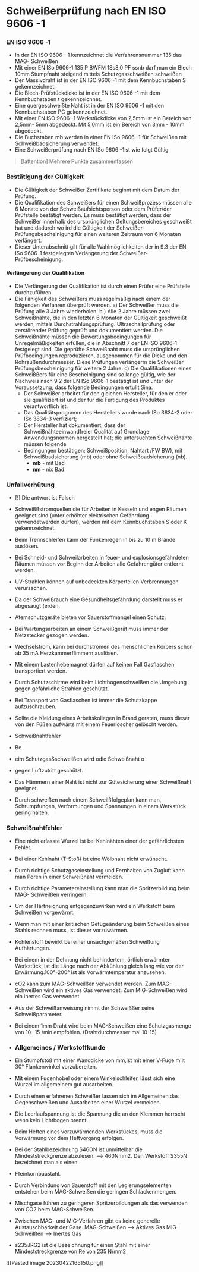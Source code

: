 # Schweißerprüfung nach EN ISO 9606 -1
### EN ISO 9606 -1
- In der EN ISO 9606 - 1 kennzeichnet die Verfahrensnummer 135 das MAG- Schweißen
- Mit einer EN ISo 9606-1 135 P BWFM 1Ss8,0 PF ssnb darf man ein Blech 10mm Stumpfnaht steigend mittels Schutzgasschweißen schweißen
- Der Massivdraht ist in der EN ISO 9606 -1 mit dem Kennbuchstaben S gekennzeichnet.
- Die Blech-Prüfstückdicke ist in der EN ISO 9606 -1 mit dem Kennbuchstaben t gekennzeichnet.
- Eine quergeschweißte Naht ist in der EN ISO 9606 -1 mit den Kennbuchstaben PC gekennzeichnet.
- Mit einer EN ISO 9606 -1 Werkstückdicke von 2,5mm ist ein Bereich von 2,5mm- 5mm abgedeckt. Mit 5,0mm ist ein Bereich von 3mm - 10mm abgedeckt.
- Die Buchstaben mb werden in einer EN ISo 9606 -1 für Schweißen mit Schweißbadsicherung verwendet.
- Eine Schweißerprüfung nach EN ISo 9606 -1ist wie folgt Gültig
> [!attention] Mehrere Punkte zusammenfassen

### Bestätigung der Gültigkeit
- Die Gültigkeit der Schweißer Zertifikate beginnt mit dem Datum der Prüfung.
- Die Qualifikation des Schweißers für einen Schweißprozess müssen alle 6 Monate von der Schweißaufsichtsperson oder dem Prüfer/der Prüfstelle bestätigt werden. Es muss bestätigt werden, dass der Schweißer innerhalb des ursprünglichen Geltungsbereiches geschweißt hat und dadurch wo ird die Gültigkeit der Schweißer-Prüfungsbescheinigung für einen weiteren Zeitraum von 6 Monaten verlängert.
- Dieser Unterabschnitt gilt für alle Wahlmöglichkeiten der in 9.3 der EN ISo 9606-1 festgelegten Verlängerung der Schweißer- Prüfbescheinigung.

#### Verlängerung der Qualifikation
- Die Verlängerung der Qualifikation ist durch einen Prüfer eine Prüfstelle durchzuführen.
- Die Fähigkeit des Schweißers muss regelmäßig nach einem der folgenden Verfahren überprüft werden.
	a) Der Schweißer muss die Prüfung alle 3 Jahre wiederholen.
	b ) Alle 2 Jahre müssen zwei Schweißnähte, die in den letzten 6 Monaten der Gültigkeit geschweißt werden, mittels Durchstrahlungsprüfung. Ultraschallprüfung oder zerstörender Prüfung geprüft und dokumentiert werden. Die Schweißnähte müssen die Bewertungsbedingungen für Unregelmäßigkeiten erfüllen, die in Abschnitt 7 der EN ISO 9606-1 festgelegt sind. Die geprüfte Schweißnaht muss die ursprünglichen Prüfbedingungen reproduzieren, ausgenommen für die Dicke und den Rohraußendurchmesser. Diese Prüfungen verlängerm die Schweißer Prüfungsbescheinigung für weitere 2 Jahre.
	c) Die Qualifikationen eines Schweißßers für eine Bescheinigung sind so lange gültig, wie der Nachweis nach 9.2 der EN ISo 9606-1 bestätigt ist und unter der Voraussetzung, dass folgende Bedingungen ertulIt Sina.
	- Der Schweißer arbeitet für den gleichen Hersteller, für den er oder sie qualifiziert ist und der für die Fertigung des Produktes verantwortlich ist.
	- Das Qualitätsprogramm des Herstellers wurde nach ISo 3834-2 oder ISo 3834-3 verfiziert;
	- Der Hersteller hat dokumentiert, dass der Schweißnähteeinwandfreier Qualität auf Grundlage Anwendungsnormen hergestellt hat; die untersuchten Schweißnähte müssen folgende
	- Bedingungen bestätigen; Schweißposition, Nahtart /FW BW), mit Schweißbadsicherung (mb) oder ohne Schweißbadsicherung (nb).
		- **mb** - mit Bad
		- **nm** - nix Bad

### Unfallverhütung

- [!] Die antwort ist Falsch
- Schweißßstromquellen die für Arbeiten in Kesseln und engen Räumen geeignet sind (unter erhöhter elektrischen Gefährdung verwendetwerden dürfen), werden mit dem Kennbuchstaben S oder K gekennzeichnet.
- Beim Trennschleifen kann der Funkenregen in bis zu 10 m Brände auslősen.
- Bei Schneid- und Schweilarbeiten in feuer- und explosionsgefährdeten Räumen müssen vor Beginn der Arbeiten alle Gefahrengüter entfernt werden.
- UV-Strahlen können auf unbedeckten Körperteilen Verbrennungen verursachen.
- Da der Schweißrauch eine Gesundheitsgefährdung darstellt muss er abgesaugt (erden.
- Atemschutzgeräte bieten vor Sauerstoffmangel einen Schutz.
- Bei Wartungsarbeiten an einem Schweißgerät muss immer der Netzstecker gezogen werden.
- Wechselstrom, kann bei durchströmen des menschlichen Körpers schon ab 35 mA Herzkammerflimmern auslösen.


- Mit einem Lastenhebemagnet dürfen auf keinen Fall Gasflaschen transportiert werden.
- Durch Schutzschirme wird beim Lichtbogenschweißen die Umgebung gegen gefährliche Strahlen geschützt.
- Bei Transport von Gasflaschen ist immer die Schutzkappe aufzuschrauben.
- Sollte die Kleidung eines Arbeitskollegen in Brand geraten, muss dieser von den Füßen aufwärts mit einem Feuerlöscher gelöscht werden.
- Schweißnahtfehler
- Be
- eim SchutzgasSschweilßen wird odie Schweißnaht o
- gegen Luftzutritt geschützt.
- Das Hämmern einer Naht ist nicht zur Gütesicherung einer Schweißnaht geeignet.
- Durch schweißen nach einem Schweilßfolgeplan kann man, Schrumpfungen, Verformungen und Spannungen in einem Werkstück gering halten.


### Schweißnahtfehler
- Eine nicht eríasste Wurzel ist bei Kehlnähten einer der gefährlichsten Fehler.
- Bei einer Kehlnaht (T-Stoß) ist eine Wölbnaht nicht erwünscht.
- Durch richtige Schutzgaseinstellung und Fernhalten von Zugluft kann man Poren in einer Schweißnaht vermeiden.
- Durch richtige Parametereinstellung kann man die Spritzerbildung beim MAG- Schweilßen verringern.
- Um der Härtneignung entgegenzuwirken wird ein Werkstoff beim Schweißen vorgewärmt.
- Wenn man mit einer kritischen Gefügeänderung beim Schweißen eines Stahls rechnen muss, ist dieser vorzuwärmen.
- Kohlenstoff bewirkt bei einer unsachgemäßen Schweißung Aufhärtungen.

- Bei einem in der Dehnung nicht behindertem, örtlich erwärmten Werkstück, ist die Länge nach der Abkühlung gleich lang wie vor der Erwärmung.100°-200° ist als Vorwärmtemperatur anzusehen.
- cO2 kann zum MAG-Schweilßen verwendet werden. Zum MAG-Schweißen wird ein aktives Gas verwendet. Zum MIG-Schweißen wird ein inertes Gas verwendet.
- Aus der Schweißanweisung nimmt der Schweißßer seine Schweißparameter.
- Bei einem 1mm Draht wird beim MAG-Schweißen eine Schutzgasmenge von 10- 15 /min empfohlen. (Drahtdurchmesser mal 10-15)


- ### Allgemeines / Werkstoffkunde
- Ein Stumpfstoß mit einer Wanddicke von mm,ist mit einer V-Fuge m it 30° Flankenwinkel vorzubereiten.
- Mit einem Fugenhobel oder einem Winkelschleifer, lässt sich eine Wurzel im allgemeinem gut ausarbeiten.
- Durch einen erfahrenen Schweißer lassen sich im Allgemeinen das Gegenschweißen und Ausarbeiten einer Wurzel vermeiden.
- Die Leerlaufspannung ist die Spannung die an den Klemmen herrscht wenn kein Lichtbogen brennt.
- Beim Heften eines vorzuwärmenden Werkstückes, muss die Vorwärmung vor dem Heftvorgang erfolgen.
- Bei der Stahlbezeichnung S46ON ist unmittelbar die Mindeststreckgrenze abzulesen. --> 460Nmm2. Den Werkstoff S355N bezeichnet man als einen
- Ffeinkornbaustahl.

- Durch Verbindung von Sauerstoff mit den Legierungselementen entstehen beim MAG-Schweißen die geringen Schlackenmengen.
- Mischgase führen zu geringeren Spritzerbildungen als das verwenden von CO2 beim MAG-Schweißen.
- Zwischen MAG- und MIG-Verfahren gibt es keine generelle Austauschbarkeit der Gase. MAG-Schweißen --> Aktives Gas MIG-Schweilßen --> Inertes Gas
- s235JRG2 ist die Bezeichnung für einen Stahl mit einer Mindeststreckgrenze von Re von 235 N/mm2

![[Pasted image 20230422165150.png]]
